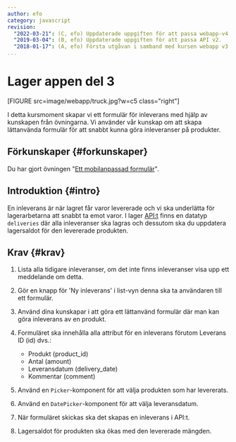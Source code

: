 ```yaml
---
author: efo
category: javascript
revision:
  "2022-03-21": (C, efo) Uppdaterade uppgiften för att passa webapp-v4.
  "2019-03-04": (B, efo) Uppdaterade uppgiften för att passa API v2.
  "2018-01-17": (A, efo) Första utgåvan i samband med kursen webapp v3.
...
```

Lager appen del 3
==================================

[FIGURE src=image/webapp/truck.jpg?w=c5 class="right"]

I detta kursmoment skapar vi ett formulär för inleverans med hjälp av kunskapen från övningarna. Vi använder vår kunskap om att skapa lättanvända formulär för att snabbt kunna göra inleveranser på produkter.



<!--more-->



Förkunskaper {#forkunskaper}
-----------------------

Du har gjort övningen "[Ett mobilanpassad formulär](kunskap/ett-mobilanpassad-formular)".



Introduktion {#intro}
-----------------------

En inleverans är när lagret får varor levererade och vi ska underlätta för lagerarbetarna att snabbt ta emot varor. I lager [API:t](https://lager.emilfolino.se/v2) finns en datatyp `deliveries` där alla inleveranser ska lagras och dessutom ska du uppdatera lagersaldot för den levererade produkten.



Krav {#krav}
-----------------------

1. Lista alla tidigare inleveranser, om det inte finns inleveranser visa upp ett meddelande om detta.

1. Gör en knapp för 'Ny inleverans' i list-vyn denna ska ta användaren till ett formulär.

1. Använd dina kunskapar i att göra ett lättanvänd formulär där man kan göra inleverans av en produkt.

1. Formuläret ska innehålla alla attribut för en inleverans förutom Leverans ID (id) dvs.:

    * Produkt (product_id)
    * Antal (amount)
    * Leveransdatum (delivery_date)
    * Kommentar (comment)

5. Använd en `Picker`-komponent för att välja produkten som har levererats.

6. Använd en `DatePicker`-komponent för att välja leveransdatum.

7. När formuläret skickas ska det skapas en inleverans i API:t.

8. Lagersaldot för produkten ska ökas med den levererade mängden.
